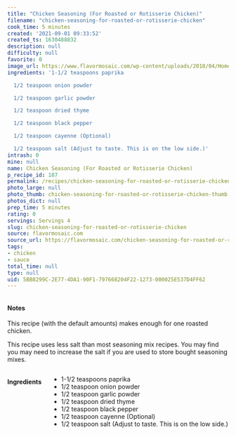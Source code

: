 ```yaml
---
title: "Chicken Seasoning (For Roasted or Rotisserie Chicken)"
filename: "chicken-seasoning-for-roasted-or-rotisserie-chicken"
cook_time: 5 minutes
created: '2021-09-01 09:33:52'
created_ts: 1630488832
description: null
difficulty: null
favorite: 0
image_url: https://www.flavormosaic.com/wp-content/uploads/2018/04/Homemade-Rotisserie-Chicken-Seasoning-Mix-4-667x1000.jpg
ingredients: '1-1/2 teaspoons paprika

  1/2 teaspoon onion powder

  1/2 teaspoon garlic powder

  1/2 teaspoon dried thyme

  1/2 teaspoon black pepper

  1/2 teaspoon cayenne (Optional)

  1/2 teaspoon salt (Adjust to taste. This is on the low side.)'
intrash: 0
mine: null
name: Chicken Seasoning (For Roasted or Rotisserie Chicken)
p_recipe_id: 187
permalink: /recipes/chicken-seasoning-for-roasted-or-rotisserie-chicken
photo_large: null
photo_thumb: chicken-seasoning-for-roasted-or-rotisserie-chicken-thumb.jpg
photos_dict: null
prep_time: 5 minutes
rating: 0
servings: Servings 4
slug: chicken-seasoning-for-roasted-or-rotisserie-chicken
source: flavormosaic.com
source_url: https://flavormosaic.com/chicken-seasoning-for-roasted-or-rotisserie-chicken/
tags:
- chicken
- sauce
total_time: null
type: null
uid: 5BB8299C-2E77-4DA1-90F1-797668204F22-1273-000025E537D4FF62
---
```

<div class="large-8 medium-7 columns" id="writeup">		<div id="notes"><h4>Notes</h4>
<div class="box box-notes"><p>This recipe (with the default amounts) makes enough for one roasted chicken.</p>
<p>This recipe uses less salt than most seasoning mix recipes. You may find you may need to increase the salt if you are used to store bought seasoning mixes.</p>
</div></div>	</div><!-- #writeup -->
</div><!-- #row-one -->
<div class="row" id="row-two">	<div class="medium-4 small-5 columns" id="ingredients"><h4>Ingredients</h4><div class="box box-ingredients content"><ul>
<li>1-1/2 teaspoons paprika</li>
<li>1/2 teaspoon onion powder</li>
<li>1/2 teaspoon garlic powder</li>
<li>1/2 teaspoon dried thyme</li>
<li>1/2 teaspoon black pepper</li>
<li>1/2 teaspoon cayenne (Optional)</li>
<li>1/2 teaspoon salt (Adjust to taste. This is on the low side.)</li>
</ul>
</div>	</div>	<div class="medium-6 small-7 columns" id="directions">	</div>